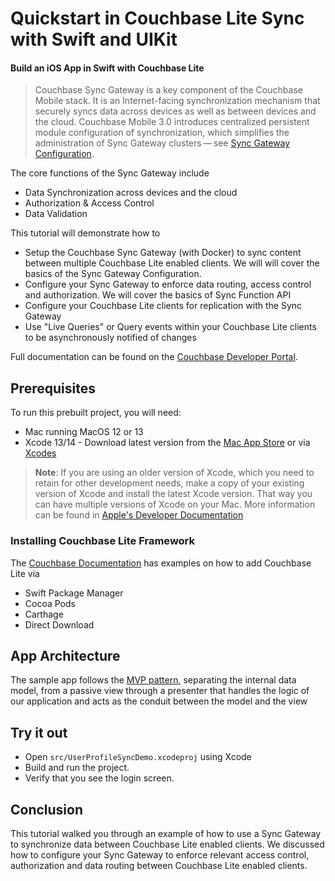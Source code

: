# Quickstart in Couchbase Lite Sync with Swift and UIKit 
#### Build an iOS App in Swift with Couchbase Lite 

> Couchbase Sync Gateway is a key component of the Couchbase Mobile stack. It is an Internet-facing synchronization mechanism that securely syncs data across devices as well as between devices and the cloud. Couchbase Mobile 3.0 introduces centralized persistent module configuration of synchronization, which simplifies the administration of Sync Gateway clusters — see <a target="_blank" rel="noopener noreferrer" href="https://docs.couchbase.com/sync-gateway/3.0/configuration-overview.html">Sync Gateway Configuration</a>.  

The core functions of the Sync Gateway include

- Data Synchronization across devices and the cloud
- Authorization & Access Control
- Data Validation

This tutorial will demonstrate how to 
- Setup the Couchbase Sync Gateway (with Docker) to sync content between multiple Couchbase Lite enabled clients. We will will cover the basics of the Sync Gateway Configuration.
- Configure your Sync Gateway to enforce data routing, access control and authorization. We will cover the basics of Sync Function API
- Configure your Couchbase Lite clients for replication with the Sync Gateway
- Use "Live Queries" or Query events within your Couchbase Lite clients to be asynchronously notified of changes

Full documentation can be found on the <a target="_blank" rel="noopener noreferrer" href="https://developer.couchbase.com/tutorial-quickstart-ios-uikit-sync">Couchbase Developer Portal</a>.


## Prerequisites
To run this prebuilt project, you will need:

- Mac running MacOS 12 or 13
- Xcode 13/14 - Download latest version from the <a target="_blank" rel="noopener noreferrer" href="https://itunes.apple.com/us/app/xcode/id497799835?mt=12">Mac App Store</a> or via <a target="_blank" rel="noopener noreferrer" href="https://github.com/RobotsAndPencils/XcodesApp">Xcodes</a>

> **Note**: If you are using an older version of Xcode, which you need to retain for other development needs, make a copy of your existing version of Xcode and install the latest Xcode version.  That way you can have multiple versions of Xcode on your Mac.  More information can be found in [Apple's Developer Documentation](https://developer.apple.com/library/archive/technotes/tn2339/_index.html#//apple_ref/doc/uid/DTS40014588-CH1-I_HAVE_MULTIPLE_VERSIONS_OF_XCODE_INSTALLED_ON_MY_MACHINE__WHAT_VERSION_OF_XCODE_DO_THE_COMMAND_LINE_TOOLS_CURRENTLY_USE_)
> 
### Installing Couchbase Lite Framework

The [Couchbase Documentation](https://docs.couchbase.com/couchbase-lite/3.0/swift/gs-install.html) has examples on how to add Couchbase Lite via
- Swift Package Manager
- Cocoa Pods
- Carthage
- Direct Download

## App Architecture

The sample app follows the [MVP pattern](https://en.wikipedia.org/wiki/Model%E2%80%93view%E2%80%93presenter), separating the internal data model, from a passive view through a presenter that handles the logic of our application and acts as the conduit between the model and the view

## Try it out

* Open `src/UserProfileSyncDemo.xcodeproj` using Xcode
* Build and run the project.
* Verify that you see the login screen.

## Conclusion

This tutorial walked you through an example of how to use a Sync Gateway to synchronize data between Couchbase Lite enabled clients. We discussed how to configure your Sync Gateway to enforce relevant access control, authorization and data routing between Couchbase Lite enabled clients.
